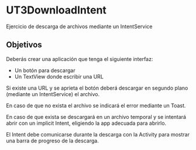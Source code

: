 # UT3DownloadIntent
Ejercicio de descarga de archivos mediante un IntentService

## Objetivos

Deberás crear una aplicación que tenga el siguiente interfaz:

- Un botón para descargar
- Un TextView donde escribir una URL

Si existe una URL y se aprieta el botón deberá descargar en segundo plano (mediante un IntentService) el archivo. 

En caso de que no exista el archivo se indicará el error mediante un Toast.

En caso de que exista se descargará en un archivo temporal y se intentará abrir con un implicit Intent, eligiendo la app adecuada para abrirlo.

El Intent debe comunicarse durante la descarga con la Activity para mostrar una barra de progreso de la descarga.
